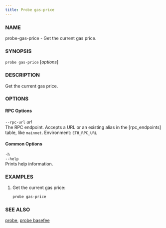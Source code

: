 ```yaml
---
title: Probe gas-price
---
```


### NAME

probe-gas-price - Get the current gas price.

### SYNOPSIS

`probe gas-price` [*options*]

### DESCRIPTION

Get the current gas price.

### OPTIONS

#### RPC Options

`--rpc-url` _url_  
The RPC endpoint. Accepts a URL or an existing alias in the [rpc_endpoints] table, like `mainnet`.
Environment: `ETH_RPC_URL`

#### Common Options

`-h`  
`--help`  
Prints help information.

### EXAMPLES

1. Get the current gas price:
   ```sh
   probe gas-price
   ```

### SEE ALSO

[probe](./probe.md), [probe basefee](./probe-basefee.md)
